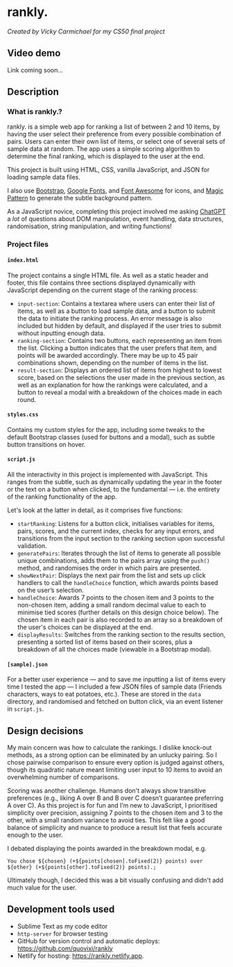 # rankly.

_Created by Vicky Carmichael for my CS50 final project_

## Video demo
Link coming soon…

## Description

### What is rankly.?

rankly. is a simple web app for ranking a list of between 2 and 10 items, by having the user select their preference from every possible combination of pairs. Users can enter their own list of items, or select one of several sets of sample data at random. The app uses a simple scoring algorithm to determine the final ranking, which is displayed to the user at the end.

This project is built using HTML, CSS, vanilla JavaScript, and JSON for loading sample data files. 

I also use [Bootstrap](https://getbootstrap.com/), [Google Fonts](https://fonts.google.com/), and [Font Awesome](https://fontawesome.com/) for icons, and [Magic Pattern](https://www.magicpattern.design/tools/css-backgrounds) to generate the subtle background pattern.

As a JavaScript novice, completing this project involved me asking [ChatGPT](https://chatgpt.com/) a _lot_ of questions about DOM manipulation, event handling, data structures, randomisation, string manipulation, and writing functions!

### Project files

#### `index.html`

The project contains a single HTML file. As well as a static header and footer, this file contains three sections displayed dynamically with JavaScript depending on the current stage of the ranking process: 

- `input-section`: Contains a textarea where users can enter their list of items, as well as a button to load sample data, and a button to submit the data to initiate the ranking process. An error message is also included but hidden by default, and displayed if the user tries to submit without inputting enough data.
- `ranking-section`: Contains two buttons, each representing an item from the list. Clicking a button indicates that the user prefers that item, and points will be awarded accordingly. There may be up to 45 pair combinations shown, depending on the number of items in the list.
- `result-section`: Displays an ordered list of items from highest to lowest score, based on the selections the user made in the previous section, as well as an explanation for how the rankings were calculated, and a button to reveal a modal with a breakdown of the choices made in each round.

#### `styles.css`

Contains my custom styles for the app, including some tweaks to the default Bootstrap classes (used for buttons and a modal), such as subtle button transitions on hover. 

#### `script.js`

All the interactivity in this project is implemented with JavaScript. This ranges from the subtle, such as dynamically updating the year in the footer or the text on a button when clicked, to the fundamental — i.e. the entirety of the ranking functionality of the app. 

Let's look at the latter in detail, as it comprises five functions:

- `startRanking`: Listens for a button click, initialises variables for items, pairs, scores, and the current index, checks for any input errors, and transitions from the input section to the ranking section upon successful validation.
- `generatePairs`: Iterates through the list of items to generate all possible unique combinations, adds them to the pairs array using the `push()` method, and randomises the order in which pairs are presented.
- `showNextPair`: Displays the next pair from the list and sets up click handlers to call the `handleChoice` function, which awards points based on the user’s selection.
- `handleChoice`: Awards 7 points to the chosen item and 3 points to the non-chosen item, adding a small random decimal value to each to minimise tied scores (further details on this design choice below). The chosen item in each pair is also recorded to an array so a breakdown of the user's choices can be displayed at the end. 
- `displayResults`: Switches from the ranking section to the results section, presenting a sorted list of items based on their scores, plus a breakdown of all the choices made (viewable in a Bootstrap modal).

#### `[sample].json`

For a better user experience — and to save me inputting a list of items every time I tested the app — I included a few JSON files of sample data (Friends characters, ways to eat potatoes, etc.). These are stored in the `data` directory, and randomised and fetched on button click, via an event listener in `script.js`.

## Design decisions

My main concern was how to calculate the rankings. I dislike knock-out methods, as a strong option can be eliminated by an unlucky pairing. So I chose pairwise comparison to ensure every option is judged against others, though its quadratic nature meant limiting user input to 10 items to avoid an overwhelming number of comparisons.

Scoring was another challenge. Humans don't always show transitive preferences (e.g., liking A over B and B over C doesn’t guarantee preferring A over C). As this project is for fun and I’m new to JavaScript, I prioritised simplicity over precision, assigning 7 points to the chosen item and 3 to the other, with a small random variance to avoid ties. This felt like a good balance of simplicity and nuance to produce a result list that feels accurate enough to the user.

I debated displaying the points awarded in the breakdown modal, e.g.

```
You chose ${chosen} (+${points[chosen].toFixed(2)} points) over ${other} (+${points[other].toFixed(2)} points).;
```

Ultimately though, I decided this was a bit visually confusing and didn't add much value for the user.

## Development tools used

- Sublime Text as my code editor
- `http-server` for browser testing
- GitHub for version control and automatic deploys: https://github.com/quovixi/rankly
- Netlify for hosting: https://rankly.netlify.app.
